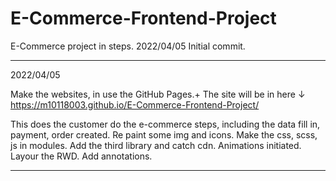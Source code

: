 # E-Commerce-Frontend-Project
 E-Commerce project in steps.
 2022/04/05 Initial commit.
 
----------------------------------------
2022/04/05

Make the websites, in use the GitHub  Pages.+
The site will be in here ↓
https://m10118003.github.io/E-Commerce-Frontend-Project/

This does the customer do the e-commerce steps, including the data fill in, payment, order created.
Re paint some img and icons.
Make the css, scss, js in modules.
Add the third library and catch cdn.
Animations initiated.
Layour the RWD.
Add annotations.



----------------------------------------